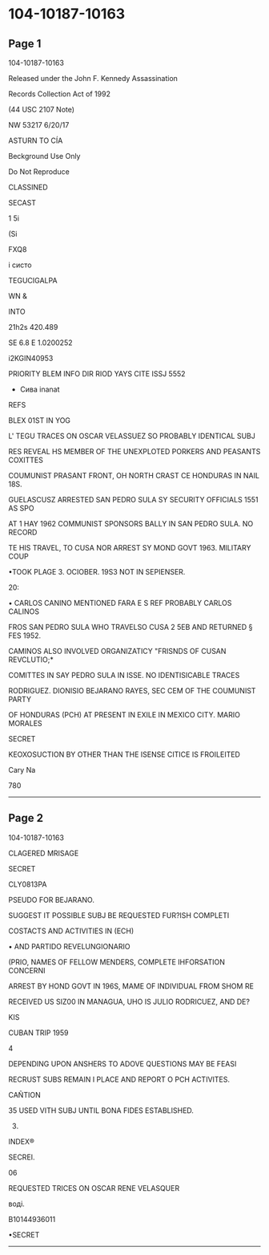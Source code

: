 # 104-10187-10163

## Page 1

104-10187-10163

Released under the John F. Kennedy Assassination

Records Collection Act of 1992

(44 USC 2107 Note)

NW 53217 6/20/17

ASTURN TO CÍA

Beckground Use Only

Do Not Reproduce

CLASSINED

SECAST

1 5i

(Si

FXQ8

і систо

TEGUCIGALPA

WN &

INTO

21h2s 420.489

SE 6.8 E 1.0200252

i2KGIN40953

PRIORITY BLEM INFO DIR RIOD YAYS CITE ISSJ 5552

- Сива inanat

REFS

BLEX 01ST IN YOG

L' TEGU TRACES ON OSCAR VELASSUEZ SO PROBABLY IDENTICAL SUBJ

RES REVEAL HS MEMBER OF THE UNEXPLOTED PORKERS AND PEASANTS COXITTES

COUMUNIST PRASANT FRONT, OH NORTH CRAST CE HONDURAS IN NAIL 18S.

GUELASCUSZ ARRESTED SAN PEDRO SULA SY SECURITY OFFICIALS 1551 AS SPO

AT 1 HAY 1962 COMMUNIST SPONSORS BALLY IN SAN PEDRO SULA. NO RECORD

TE HIS TRAVEL, TO CUSA NOR ARREST SY MOND GOVT 1963. MILITARY COUP

•TOOK PLAGE 3. OCIOBER. 19S3 NOT IN SEPIENSER.

20:

• CARLOS CANINO MENTIONED FARA E S REF PROBABLY CARLOS CALINOS

FROS SAN PEDRO SULA WHO TRAVELSO CUSA 2 5EB AND RETURNED § FES 1952.

CAMINOS ALSO INVOLVED ORGANIZATICY "FRISNDS OF CUSAN REVCLUTIO;*

COMITTES IN SAY PEDRO SULA IN ISSE. NO IDENTISICABLE TRACES

RODRIGUEZ. DIONISIO BEJARANO RAYES, SEC CEM OF THE COUMUNIST PARTY

OF HONDURAS (PCH) AT PRESENT IN EXILE IN MEXICO CITY. MARIO MORALES

SECRET

KEOXOSUCTION BY OTHER THAN THE ISENSE CITICE IS FROILEITED

Cary Na

780

---

## Page 2

104-10187-10163

CLAGERED MRISAGE

SECRET

CLY0813PA

PSEUDO FOR BEJARANO.

SUGGEST IT POSSIBLE SUBJ BE REQUESTED FUR?ISH COMPLETI

COSTACTS AND ACTIVITIES IN (ECH)

• AND PARTIDO REVELUNGIONARIO

(PRIO, NAMES OF FELLOW MENDERS, COMPLETE IHFORSATION CONCERNI

ARREST BY HOND GOVT IN 196S, MAME OF INDIVIDUAL FROM SHOM RE

RECEIVED US SIZ00 IN MANAGUA, UHO IS JULIO RODRICUEZ, AND DE?

KIS

CUBAN TRIP 1959

4

DEPENDING UPON ANSHERS TO ADOVE QUESTIONS MAY BE FEASI

RECRUST SUBS REMAIN I PLACE AND REPORT O PCH ACTIVITES.

CAÑTION

35 USED VITH SUBJ UNTIL BONA FIDES ESTABLISHED.

3.

INDEX®

SECREI.

06

REQUESTED TRICES ON OSCAR RENE VELASQUER

воді.

B10144936011

•SECRET

---

